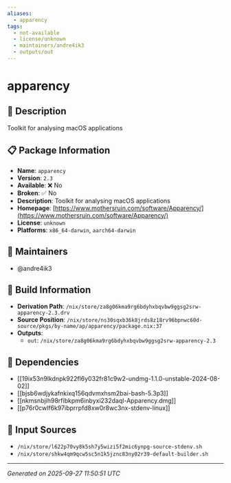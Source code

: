 ```yaml
---
aliases:
  - apparency
tags:
  - not-available
  - license/unknown
  - maintainers/andre4ik3
  - outputs/out
---
```


# apparency

## 📝 Description

Toolkit for analysing macOS applications

## 📋 Package Information

- **Name**: `apparency`
- **Version**: `2.3`
- **Available**: ❌ No
- **Broken**: ✅ No
- **Description**: Toolkit for analysing macOS applications
- **Homepage**: [https://www.mothersruin.com/software/Apparency/](https://www.mothersruin.com/software/Apparency/)
- **License**: `unknown`
- **Platforms**: `x86_64-darwin`, `aarch64-darwin`
## 👥 Maintainers

- @andre4ik3


## 🔧 Build Information

- **Derivation Path**: `/nix/store/za8g06kma9rg6bdyhxbqvbw9ggsg2srw-apparency-2.3.drv`
- **Source Position**: `/nix/store/ns30sqxb36k8jrds8z18rv96bpnwc60d-source/pkgs/by-name/ap/apparency/package.nix:37`
- **Outputs**:
  - `out`:  `/nix/store/za8g06kma9rg6bdyhxbqvbw9ggsg2srw-apparency-2.3`

## 🔗 Dependencies

- [[19ix53n9lkdnpk922fl6y032fr81c9w2-undmg-1.1.0-unstable-2024-08-02]]
- [[bjsb6wdjykafnkixq156qdvmxhsm2bai-bash-5.3p3]]
- [[nkmsnbjih98rfibkpm6inbyxi232daql-Apparency.dmg]]
- [[p76r0cwlf6k97ibprrpfd8xw0r8wc3nx-stdenv-linux]]

## 📁 Input Sources

- `/nix/store/l622p70vy8k5sh7y5wizi5f2mic6ynpg-source-stdenv.sh`
- `/nix/store/shkw4qm9qcw5sc5n1k5jznc83ny02r39-default-builder.sh`

---
*Generated on 2025-09-27 11:50:51 UTC*
